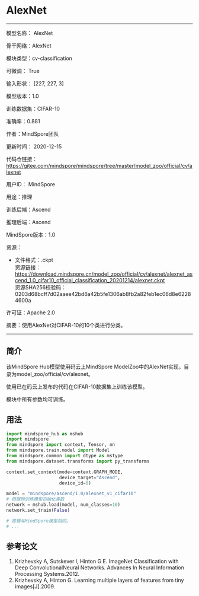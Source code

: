 # AlexNet

---

模型名称： AlexNet

骨干网络：AlexNet

模块类型：cv-classification

可微调： True

输入形状： [227, 227, 3]

模型版本：1.0

训练数据集：CIFAR-10

准确率：0.881

作者：MindSpore团队

更新时间： 2020-12-15

代码仓链接： <https://gitee.com/mindspore/mindspore/tree/master/model_zoo/official/cv/alexnet>

用户ID： MindSpore

用途：推理

训练后端：Ascend

推理后端：Ascend

MindSpore版本：1.0

资源：

-
    文件格式：.ckpt  
    资源链接： <https://download.mindspore.cn/model_zoo/official/cv/alexnet/alexnet_ascend_1.0_cifar10_official_classification_20201214/alexnet.ckpt>  
    资源SHA256校验码： 0203d68bcff7d02aaee42bd6a42b5fe1306ab8fb2a82feb1ec06d8e62284600a

许可证：Apache 2.0

摘要：使用AlexNet对CIFAR-10的10个类进行分类。

---

## 简介

该MindSpore Hub模型使用码云上MindSpore ModelZoo中的AlexNet实现，目录为model_zoo/official/cv/alexnet。

使用已在码云上发布的代码在CIFAR-10数据集上训练该模型。

模块中所有参数均可训练。

## 用法

```python
import mindspore_hub as mshub
import mindspore
from mindspore import context, Tensor, nn
from mindspore.train.model import Model
from mindspore.common import dtype as mstype
from mindspore.dataset.transforms import py_transforms

context.set_context(mode=context.GRAPH_MODE,
                    device_target="Ascend",
                    device_id=0)

model = "mindspore/ascend/1.0/alexnet_v1_cifar10"
# 根据预训练模型初始化类数
network = mshub.load(model, num_classes=10)
network.set_train(False)

# 推理与MindSpore模型相同。
# ...
```

## 参考论文

1. Krizhevsky A, Sutskever I, Hinton G E. ImageNet Classification with Deep ConvolutionalNeural Networks. Advances In Neural Information Processing Systems.2012.
2. Krizhevsky A, Hinton G. Learning multiple layers of features from tiny images[J].2009.
